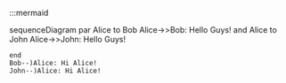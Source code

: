 :::mermaid 

sequenceDiagram
    par Alice to Bob
        Alice->>Bob: Hello Guys!
    and Alice to John
        Alice->>John: Hello Guys!
        
    end
    Bob--)Alice: Hi Alice!
    John--)Alice: Hi Alice!